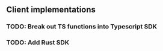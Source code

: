 ## Client implementations
### TODO: Break out TS functions into Typescript SDK
### TODO: Add Rust SDK